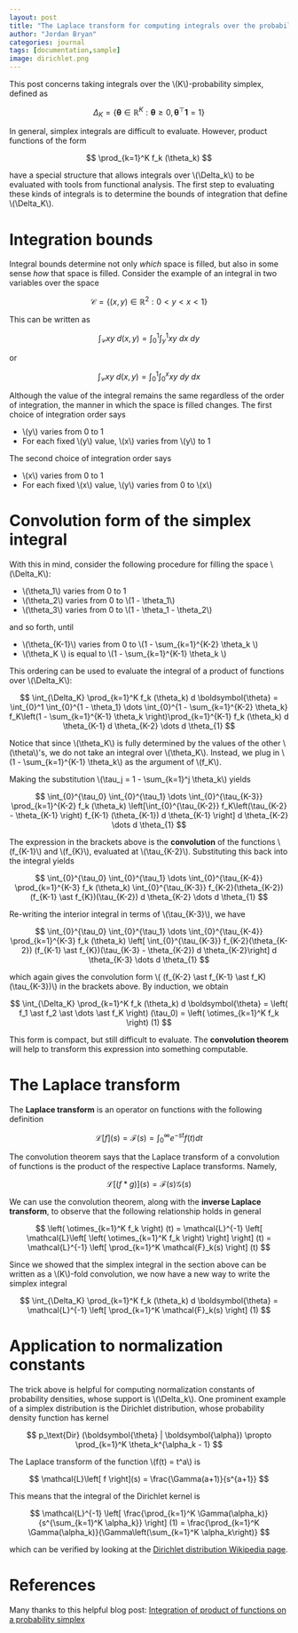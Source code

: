 ```yaml
---
layout: post
title: "The Laplace transform for computing integrals over the probability simplex"
author: "Jordan Bryan"
categories: journal
tags: [documentation,sample]
image: dirichlet.png
---
```


This post concerns taking integrals over the \\(K\\)-probability simplex, defined as

$$
\Delta_K = \left\{\boldsymbol{\theta} \in \mathbb{R}^K : \boldsymbol{\theta} \geq 0, \boldsymbol{\theta}^\top \mathbf{1} = 1\right\}
$$

In general, simplex integrals are difficult to evaluate. However, product functions of the form 

$$
\prod_{k=1}^K f_k (\theta_k)
$$

have a special structure that allows integrals over \\(\Delta_k\\) to be evaluated with tools from functional analysis. The first step to evaluating these kinds of integrals is to determine the bounds of integration that define \\(\Delta_K\\).

# Integration bounds

Integral bounds determine not only *which* space is filled, but also in some sense *how* that space is filled. Consider the example of an integral in two variables over the space 

$$
\mathcal{C} = \left\{(x,y) \in \mathbb{R}^2 : 0 < y < x < 1 \right\}
$$

This can be written as

$$
\int_{\mathcal{C}} xy ~ d(x,y) = \int_{0}^1 \int_{y}^1 xy ~ dx ~ dy
$$

or

$$
\int_{\mathcal{C}} xy ~ d(x,y) = \int_{0}^1 \int_{0}^x xy ~ dy ~ dx
$$

Although the value of the integral remains the same regardless of the order of integration, the manner in which the space is filled changes. The first choice of integration order says

- \\(y\\) varies from 0 to 1
- For each fixed \\(y\\) value, \\(x\\) varies from \\(y\\) to 1

The second choice of integration order says

- \\(x\\) varies from 0 to 1
- For each fixed \\(x\\) value, \\(y\\) varies from 0 to \\(x\\) 

# Convolution form of the simplex integral

With this in mind, consider the following procedure for filling the space \\(\Delta_K\\):

- \\(\theta_1\\) varies from 0 to 1
- \\(\theta_2\\) varies from 0 to \\(1 - \theta_1\\)
- \\(\theta_3\\) varies from 0 to \\(1 - \theta_1 - \theta_2\\)

and so forth, until

- \\(\theta_{K-1}\\) varies from 0 to \\(1 - \sum_{k=1}^{K-2} \theta_k \\)
- \\(\theta_K \\) is equal to \\(1 - \sum_{k=1}^{K-1} \theta_k \\)

This ordering can be used to evaluate the integral of a product of functions over \\(\Delta_K\\):

$$
\int_{\Delta_K} \prod_{k=1}^K f_k (\theta_k) d \boldsymbol{\theta} = \int_{0}^1 \int_{0}^{1 - \theta_1} \dots \int_{0}^{1 - \sum_{k=1}^{K-2} \theta_k} f_K\left(1 - \sum_{k=1}^{K-1} \theta_k \right)\prod_{k=1}^{K-1} f_k (\theta_k) d \theta_{K-1} d \theta_{K-2} \dots d \theta_{1}
$$

Notice that since \\(\theta_K\\) is fully determined by the values of the other \\(\theta\\)'s, we do not take an integral over \\(\theta_K\\). Instead, we plug in \\(1 - \sum_{k=1}^{K-1} \theta_k\\) as the argument of \\(f_K\\). 

Making the substitution \\(\tau_j = 1 - \sum_{k=1}^j \theta_k\\) yields

$$
\int_{0}^{\tau_0} \int_{0}^{\tau_1} \dots \int_{0}^{\tau_{K-3}} \prod_{k=1}^{K-2} f_k (\theta_k) \left[\int_{0}^{\tau_{K-2}} f_K\left(\tau_{K-2} - \theta_{K-1} \right) f_{K-1} (\theta_{K-1}) d \theta_{K-1} \right]  d \theta_{K-2} \dots d \theta_{1}
$$

The expression in the brackets above is the **convolution** of the functions \\(f_{K-1}\\) and \\(f_{K}\\), evaluated at \\(\tau_{K-2}\\). Substituting this back into the integral yields

$$
\int_{0}^{\tau_0} \int_{0}^{\tau_1} \dots \int_{0}^{\tau_{K-4}} \prod_{k=1}^{K-3} f_k (\theta_k) \int_{0}^{\tau_{K-3}} f_{K-2}(\theta_{K-2}) (f_{K-1} \ast f_{K})(\tau_{K-2})  d \theta_{K-2} \dots d \theta_{1}
$$

Re-writing the interior integral in terms of \\(\tau_{K-3}\\), we have

$$
\int_{0}^{\tau_0} \int_{0}^{\tau_1} \dots \int_{0}^{\tau_{K-4}} \prod_{k=1}^{K-3} f_k (\theta_k) \left[ \int_{0}^{\tau_{K-3}} f_{K-2}(\theta_{K-2}) (f_{K-1} \ast f_{K})(\tau_{K-3} - \theta_{K-2})  d \theta_{K-2}\right] d \theta_{K-3} \dots d \theta_{1}
$$

which again gives the convolution form \\( (f_{K-2} \ast f_{K-1} \ast f_K)(\tau_{K-3})\\) in the brackets above. By induction, we obtain

$$
\int_{\Delta_K} \prod_{k=1}^K f_k (\theta_k) d \boldsymbol{\theta} = \left( f_1 \ast f_2 \ast \dots \ast f_K \right) (\tau_0) = \left( \otimes_{k=1}^K f_k \right) (1)
$$

This form is compact, but still difficult to evaluate. The **convolution theorem** will help to transform this expression into something computable.

# The Laplace transform

The **Laplace transform** is an operator on functions with the following definition

$$
\mathcal{L} \left[ f \right](s) = \mathcal{F}(s) = \int_{0}^\infty e^{-s t} f(t) dt
$$

The convolution theorem says that the Laplace transform of a convolution of functions is the product of the respective Laplace transforms. Namely,

$$
\mathcal{L} \left[(f \ast g)\right](s) = \mathcal{F}(s) \mathcal{G}(s)
$$

We can use the convolution theorem, along with the **inverse Laplace transform**, to observe that the following relationship holds in general

$$
\left( \otimes_{k=1}^K f_k \right) (t) = \mathcal{L}^{-1} \left[ \mathcal{L}\left[ \left( \otimes_{k=1}^K f_k \right) \right] \right] (t) = \mathcal{L}^{-1} \left[ \prod_{k=1}^K \mathcal{F}_k(s) \right] (t)
$$

Since we showed that the simplex integral in the section above can be written as a \\(K\\)-fold convolution, we now have a new way to write the simplex integral 

$$
\int_{\Delta_K} \prod_{k=1}^K f_k (\theta_k) d \boldsymbol{\theta} = \mathcal{L}^{-1} \left[ \prod_{k=1}^K \mathcal{F}_k(s) \right] (1)
$$

# Application to normalization constants

The trick above is helpful for computing normalization constants of probability densities, whose support is \\(\Delta_k\\). One prominent example of a simplex distribution is the Dirichlet distribution, whose probability density function has kernel

$$
p_\text{Dir} (\boldsymbol{\theta} | \boldsymbol{\alpha}) \propto \prod_{k=1}^K \theta_k^{\alpha_k - 1}
$$

The Laplace transform of the function \\(f(t) = t^a\\) is

$$
\mathcal{L}\left[ f \right](s) = \frac{\Gamma(a+1)}{s^{a+1}}
$$

This means that the integral of the Dirichlet kernel is

$$
\mathcal{L}^{-1} \left[ \frac{\prod_{k=1}^K \Gamma(\alpha_k)}{s^{\sum_{k=1}^K \alpha_k}} \right] (1) = \frac{\prod_{k=1}^K \Gamma(\alpha_k)}{\Gamma\left(\sum_{k=1}^K \alpha_k\right)}
$$

which can be verified by looking at the [Dirichlet distribution Wikipedia page](https://en.wikipedia.org/wiki/Dirichlet_distribution).

# References

Many thanks to this helpful blog post: [Integration of product of functions on a probability simplex](https://memming.wordpress.com/2010/09/09/integration-of-product-of-functions-on-a-probability-simplex/)